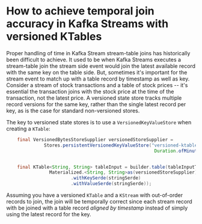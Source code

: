 <!-- title: How to achieve temporal join accuracy in Kafka Streams with versioned KTables -->
<!-- description: In this tutorial, learn how to achieve temporal join accuracy in Kafka Streams with versioned KTables, with step-by-step instructions and supporting code. -->

# How to achieve temporal join accuracy in Kafka Streams with versioned KTables

Proper handling of time in Kafka Stream stream-table joins has historically been difficult to achieve. It used to be when 
Kafka Streams executes a stream-table join the stream side event would join the latest available record with the same key on the table side.
But, sometimes it's important for the stream event to match up with a table record by timestamp as well as key.
Consider a stream of stock transactions and a table of stock prices -- it's essential the transaction joins with the 
stock price at the time of the transaction, not the latest price. A versioned state store tracks multiple record versions 
for the same key, rather than the single latest record per key, as is the case for standard non-versioned stores.

The key to versioned state stores is to use a `VersionedKeyValueStore` when creating a `KTable`:
``` java annotate
    final VersionedBytesStoreSupplier versionedStoreSupplier =
              Stores.persistentVersionedKeyValueStore("versioned-ktable-store",
                                                       Duration.ofMinutes(10));


    final KTable<String, String> tableInput = builder.table(tableInputTopic,
                Materialized.<String, String>as(versionedStoreSupplier)
                        .withKeySerde(stringSerde)
                        .withValueSerde(stringSerde));
```
Assuming you have a versioned `KTable` and a `KStream` with out-of-order records to join, the join will be temporally correct since each stream record with be joined
with a table record _aligned by timestamp_ instead of simply using the latest record for the key.
